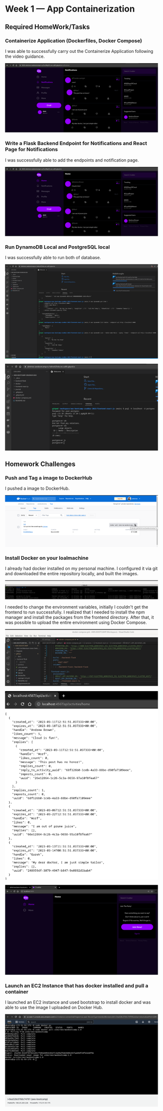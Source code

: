 # Week 1 — App Containerization

## Required HomeWork/Tasks

### Containerize Application (Dockerfiles, Docker Compose)

I was able to successfully carry out the Containerize Application following the video guidance.

![Proof of Working Containerize Application](assets/week-1-port-3000.png)

### Write a Flask Backend Endpoint for Notifications and React Page for Notifications

I was successfully able to add the endpoints and notification page.

![Proof of Working Endpoint and Page](assets/week-1-notification.png)

### Run DynamoDB Local and PostgreSQL local

I was successfully able to run both of database.

![Proof of Working DynamoDB](assets/week-1-dynamodb.png)

![Proof of Working PostgreSQL](assets/week-1-postgres.png)

## Homework Challenges

### Push and Tag a image to DockerHub

I pushed a image to DockerHub.

![Proof of Working Docker Hub](assets/week-1-docker-hub-image-push.png)

### Install Docker on your loalmachine

I already had docker installed on my personal machine.
I configured it via git and downloaded the entire repository locally, and built the images.

![Proof of Working Docker local](assets/week-1-docker-image-local.png)

I needed to change the environment variables, initially I couldn't get the frontend to run successfully.
I realized that I needed to install the npm manager and install the packages from the frontend directory.
After that, it was possible to upload the entire environment using Docker Compose.

![Proof of Working Docker Compose](assets/week-1-docker-compose-local.png)

![Proof of Working API Working local](assets/week-1-project-locall.png)

![Proof of Working App working local](assets/week-1-challenge-app-local.png)

### Launch an EC2 Instance that has docker installed and pull a container

I launched an EC2 instance and used bootstrap to install docker and was able to use the image I uploaded on Docker Hub.

![Proof of Lanch EC2 Instance](assets/week-1-challenge-aws-ec2-docker.png)
